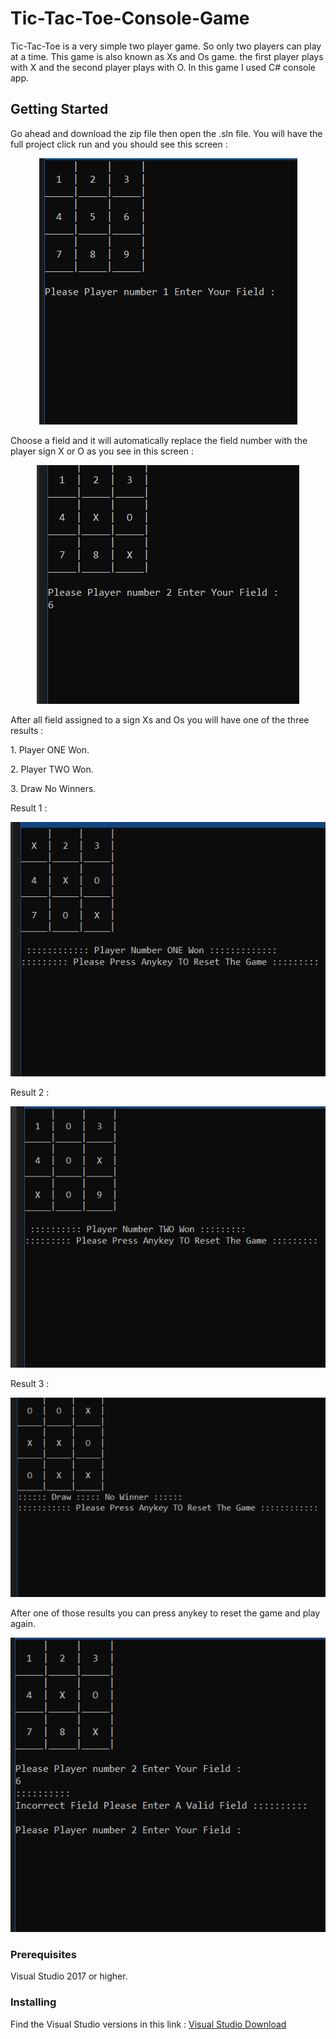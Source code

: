 # Tic-Tac-Toe-Console-Game

Tic-Tac-Toe is a very simple two player game. So only two players can play at a time. This game is also known as Xs and Os game. the first player plays with X and the second player plays with O. In this game I used C# console app.

## Getting Started

<p>
Go ahead and download the zip file then open the .sln file. You will have the full project click run and you should see this screen : 
</p>
<p align="center">
    <img src="Img/1.PNG" alt="TicTacToe"/>
</p>

<p> Choose a field and it will automatically replace the field number with the player sign X or O as you see in this screen :<p/>

<p align="center">
    <img src="Img/2.PNG" alt="TicTacToe"/>
</p>

<p>After all field assigned to a sign Xs and Os you will have one of the  three results : 
<p>1. Player ONE Won.<p/>
<p>2. Player TWO Won.<p/>
<p>3. Draw No Winners. <p/>
<p/>
<p>Result 1 : <p/>
<p align="center">
    <img src="Img/4.PNG" alt="TicTacToe"/>
</p>
<p>Result 2 : <p/>
<p align="center">
    <img src="Img/5.PNG" alt="TicTacToe"/>
</p>
<p>Result 3 : <p/>
<p align="center">
    <img src="Img/6.PNG" alt="TicTacToe"/>
</p>

<p>After one of those results you can press anykey to reset the game and play again.
<p align="center">
    <img src="Img/3.PNG" alt="TicTacToe"/>
</p>
<p/>


### Prerequisites

Visual Studio 2017 or higher. 


### Installing

Find the Visual Studio versions in this link : 
<a href="https://visualstudio.microsoft.com/downloads/">Visual Studio Download</a>


